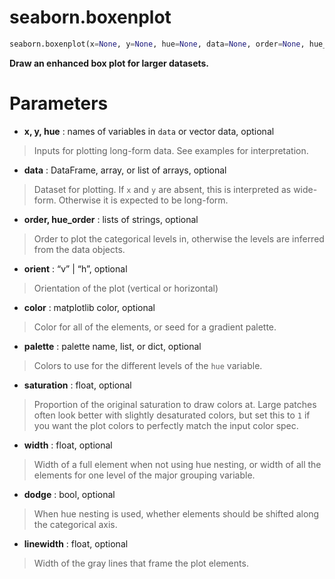 # seaborn.boxenplot

```python
seaborn.boxenplot(x=None, y=None, hue=None, data=None, order=None, hue_order=None, orient=None, color=None, palette=None, saturation=0.75, width=0.8, dodge=True, k_depth='proportion', linewidth=None, scale='exponential', outlier_prop=None, ax=None, **kwargs)¶
```

**Draw an enhanced box plot for larger datasets.**



# Parameters

- **x, y, hue** : names of variables in `data` or vector data, optional

> Inputs for plotting long-form data. See examples for interpretation.

- **data** : DataFrame, array, or list of arrays, optional

> Dataset for plotting. If `x` and `y` are absent, this is interpreted as wide-form. Otherwise it is expected to be long-form.

- **order, hue_order** : lists of strings, optional

> Order to plot the categorical levels in, otherwise the levels are inferred from the data objects.

- **orient** : “v” | “h”, optional

> Orientation of the plot (vertical or horizontal)

- **color** : matplotlib color, optional

> Color for all of the elements, or seed for a gradient palette.

- **palette** : palette name, list, or dict, optional

> Colors to use for the different levels of the `hue` variable.

- **saturation** : float, optional

> Proportion of the original saturation to draw colors at. Large patches often look better with slightly desaturated colors, but set this to `1` if you want the plot colors to perfectly match the input color spec.

- **width** : float, optional

> Width of a full element when not using hue nesting, or width of all the elements for one level of the major grouping variable.

- **dodge** : bool, optional

> When hue nesting is used, whether elements should be shifted along the categorical axis.

- **linewidth** : float, optional

> Width of the gray lines that frame the plot elements.